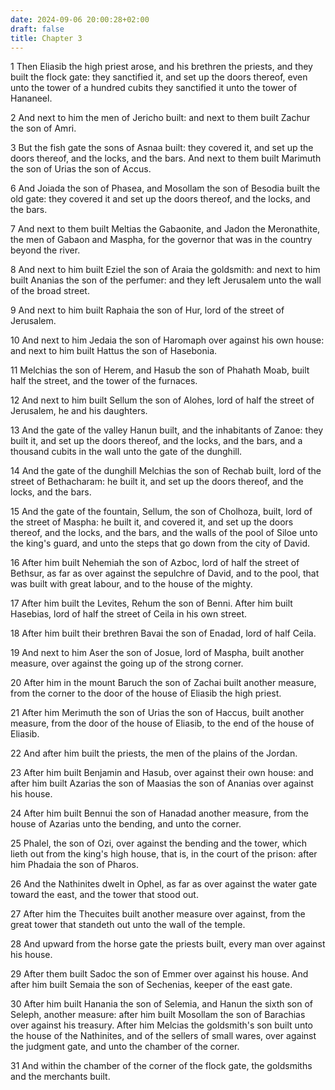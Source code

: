 ```yaml
---
date: 2024-09-06 20:00:28+02:00
draft: false
title: Chapter 3
---
```




1 Then Eliasib the high priest arose, and his brethren the priests, and they built the flock gate: they sanctified it, and set up the doors thereof, even unto the tower of a hundred cubits they sanctified it unto the tower of Hananeel.

2 And next to him the men of Jericho built: and next to them built Zachur the son of Amri.

3 But the fish gate the sons of Asnaa built: they covered it, and set up the doors thereof, and the locks, and the bars. And next to them built Marimuth the son of Urias the son of Accus.

6 And Joiada the son of Phasea, and Mosollam the son of Besodia built the old gate: they covered it and set up the doors thereof, and the locks, and the bars.

7 And next to them built Meltias the Gabaonite, and Jadon the Meronathite, the men of Gabaon and Maspha, for the governor that was in the country beyond the river.

8 And next to him built Eziel the son of Araia the goldsmith: and next to him built Ananias the son of the perfumer: and they left Jerusalem unto the wall of the broad street.

9 And next to him built Raphaia the son of Hur, lord of the street of Jerusalem.

10 And next to him Jedaia the son of Haromaph over against his own house: and next to him built Hattus the son of Hasebonia.

11 Melchias the son of Herem, and Hasub the son of Phahath Moab, built half the street, and the tower of the furnaces.

12 And next to him built Sellum the son of Alohes, lord of half the street of Jerusalem, he and his daughters.

13 And the gate of the valley Hanun built, and the inhabitants of Zanoe: they built it, and set up the doors thereof, and the locks, and the bars, and a thousand cubits in the wall unto the gate of the dunghill.

14 And the gate of the dunghill Melchias the son of Rechab built, lord of the street of Bethacharam: he built it, and set up the doors thereof, and the locks, and the bars.

15 And the gate of the fountain, Sellum, the son of Cholhoza, built, lord of the street of Maspha: he built it, and covered it, and set up the doors thereof, and the locks, and the bars, and the walls of the pool of Siloe unto the king's guard, and unto the steps that go down from the city of David.

16 After him built Nehemiah the son of Azboc, lord of half the street of Bethsur, as far as over against the sepulchre of David, and to the pool, that was built with great labour, and to the house of the mighty.

17 After him built the Levites, Rehum the son of Benni. After him built Hasebias, lord of half the street of Ceila in his own street.

18 After him built their brethren Bavai the son of Enadad, lord of half Ceila.

19 And next to him Aser the son of Josue, lord of Maspha, built another measure, over against the going up of the strong corner.

20 After him in the mount Baruch the son of Zachai built another measure, from the corner to the door of the house of Eliasib the high priest.

21 After him Merimuth the son of Urias the son of Haccus, built another measure, from the door of the house of Eliasib, to the end of the house of Eliasib.

22 And after him built the priests, the men of the plains of the Jordan.

23 After him built Benjamin and Hasub, over against their own house: and after him built Azarias the son of Maasias the son of Ananias over against his house.

24 After him built Bennui the son of Hanadad another measure, from the house of Azarias unto the bending, and unto the corner.

25 Phalel, the son of Ozi, over against the bending and the tower, which lieth out from the king's high house, that is, in the court of the prison: after him Phadaia the son of Pharos.

26 And the Nathinites dwelt in Ophel, as far as over against the water gate toward the east, and the tower that stood out.

27 After him the Thecuites built another measure over against, from the great tower that standeth out unto the wall of the temple.

28 And upward from the horse gate the priests built, every man over against his house.

29 After them built Sadoc the son of Emmer over against his house. And after him built Semaia the son of Sechenias, keeper of the east gate.

30 After him built Hanania the son of Selemia, and Hanun the sixth son of Seleph, another measure: after him built Mosollam the son of Barachias over against his treasury. After him Melcias the goldsmith's son built unto the house of the Nathinites, and of the sellers of small wares, over against the judgment gate, and unto the chamber of the corner.

31 And within the chamber of the corner of the flock gate, the goldsmiths and the merchants built.

